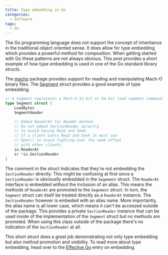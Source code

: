 ```yaml
---
title: Type embedding in Go
categories:
  - Software
tags:
  - Go
---
```


The Go programming language does not support the concept of inheritance in the traditional object oriented sense. It does allow for type embedding which provides a powerful method for composition. When getting started with Go these patterns are not always obvious. This post provides a short example of how type embedding is used in one of the Go standard library structs.

The [macho](https://golang.org/pkg/debug/macho/) package provides support for reading and manipulating Mach-O binary files. The [Segment](https://github.com/golang/go/blob/master/src/debug/macho/file.go#L60) struct provides a good example of type embedding.

```go
// A Segment represents a Mach-O 32-bit or 64-bit load segment command.
type Segment struct {
	LoadBytes
	SegmentHeader

	// Embed ReaderAt for ReadAt method.
	// Do not embed SectionReader directly
	// to avoid having Read and Seek.
	// If a client wants Read and Seek it must use
	// Open() to avoid fighting over the seek offset
	// with other clients.
	io.ReaderAt
	sr *io.SectionReader
}
```

The comment in the struct indicates that they're not embedding the `SectionReader` directly. This might be confusing at first since a `SectionReader` is obviouslly embedded in the `Segement` struct. The `ReaderAt` interface is embedded without the inclusion of an alias. This means the methods of `ReaderAt` are promoted to the `Segement` struct. In turn, the `Segment` struct can itself be treated directly as a `ReaderAt` instance. The `SectionReader` however is embeded with an alias name. More importantly, the alias name is all lower case, which means it can't be accessed outside of the package. This provides a private `SectionReader` instance that can be used inside of the implementation of the `Segment` struct but no methods are promoted. When using this class outside of the package there's no indication of the `SectionReader` at all.

This short struct does a great job demonstrating not only type embedding but also method promotion and visibility. To read more about type embedding, head over to the [Effective Go](https://golang.org/doc/effective_go.html#embedding) entry on embedding.
